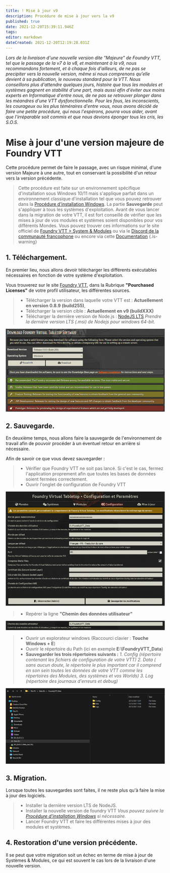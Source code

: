 ```yaml
---
title: ! Mise à jour v9
description: Procédure de mise à jour vers la v9
published: true
date: 2021-12-20T15:39:11.946Z
tags: 
editor: markdown
dateCreated: 2021-12-20T12:19:28.031Z
---
```


*Lors de la livraison d'une nouvelle version dite "Majeure" de Foundry VTT, tel que le passage de la v7 à la v8, et maintenant à la v9, nous recommandons fortement, et à chaque fois d'ailleurs, de ne pas se precipiter vers la nouvelle version, même si nous comprenons qu'elle devient à sa publication, le nouveau standard pour la VTT.
Nous conseillons plus d'attendre quelques jours, histoire que tous les modules et systèmes gagnent en stabilité d'une part, mais aussi afin d'éviter aux moins experts en Informatique d'entre nous, de ne pas se retrouver plonger dans les méandres d'une VTT dysfonctionnelle.
Pour les fous, les inconscients, les courageux ou les plus téméraires d'entre vous, nous avons décidé de faire une petite procédure, qui nous l'espérons, pourra vous aider, avant que l'irréparable soit commis et que nous devions éponger tous les cris, les S.O.S.*

# Mise à jour d'une version majeure de Foundry VTT

Cette procédure permet de faire le passage, avec un risque minimal, d'une version Majeure à une autre, tout en conservant la possibilité d'un retour vers la version précédente.

> Cette procédure est faite sur un environnement spécifique d'installation sous Windows 10/11 mais s'applique parfait dans un environnement classique d'installation tel que vous pouvez retrouver dans la [Procédure d'installation Windows](https://foundryvtt.wiki/fr/pour-commencer/win). 
> La partie **Sauvegarde** peut s'appliquer à tous les systèmes d'exploitation.
> Avant de vous lancer dans la migration de votre VTT, il est fort conseillé de vérifier que les mises à jour de vos modules et systèmes soient disponibles pour vos différents Mondes. Vous pouvez trouver ces informations sur le site officiel de [Foundry VTT > System & Modules](https://foundryvtt.com/packages/) ou via le [Discord de la communauté francophone](https://discord.gg/pPSDNJk) ou encore via cette [Documentation](https://docs.google.com/spreadsheets/d/1ppPR348igxL75M_G7dWl3otzXYpPwrnj7NVSDP8GmVw/edit#gid=0) {.is-warning} 



## 1. Téléchargement.

En premier lieu, nous allons devoir télécharger les différents exécutables nécessaires en fonction de votre système d'exploitation.

Vous trouverez sur le site [Foundry VTT](https://foundryvtt.com/), dans la Rubrique **"Pourchased Licenses"** de votre profil utilisateur, les différentes sources.

> - Télécharger la version dans laquelle votre VTT est : **Actuellement en version 0.8.9 (build255)**,
> - Télécharger la version cible : **Actuellement en v9 (buildXXX)**
> - Télécharger la dernière version de Node.js : [NodeJS LTS](https://nodejs.org/en/download/) 
*Prendre la dernière version LTS (.msi) de Nodejs pour windows 64-bit.*

![1.software.png](/setup/winstall/1.software.png)

## 2. Sauvegarde.

En deuxième temps, nous allons faire la sauvegarde de l'environnement de travail afin de pouvoir procéder à un éventuel retour en arrière si nécessaire.


Afin de savoir ce que vous devez sauvegarder : 

> - Vérifier que Foundry VTT ne soit pas lancé. Si c'est le cas, fermez l'application proprement afin que toutes les bases de données soient fermées correctement.
> - Ouvrir l'onglet de configuration de Foundry VTT

![2.config.png](/setup/winstall/2.config.png)

> - Repérer la ligne **"Chemin des données utilisateur"**

![3.path.png](/setup/winstall/3.path.png)

> - Ouvrir un explorateur windows (Raccourci clavier : **Touche Windows + E**)
> - Ouvrir le répertoire du Path (ici en exemple **E:\FoundryVTT_Data**)
> - **Sauvegarder les trois répertoires suivants :**
		*1. Config (répertoire contenant les fichiers de configuration de votre VTT)*
    *2. Data ( sans aucun doute, le répertoire le plus important car il comprend en son sein toutes les données de votre VTT comme les répertoires des Modules, des systèmes et vos Worlds)*
    *3. Log (répertoire des journaux d'erreurs et debug)*

![4.windows_explorer.png](/setup/winstall/4.windows_explorer.png)

## 3. Migration.

Lorsque toutes les sauvegardes sont faites, il ne reste plus qu'à faire la mise à jour des logiciels.

> - Installer la dernière version LTS de NodeJS.
> - Installer la nouvelle version de foundry VTT
		*Vous pouvez suivre la [Procédure d'installation Windows](https://foundryvtt.wiki/fr/pour-commencer/win#installation-de-foundry-virtual-tabletop) si nécessaire.*
> - Lancer Foundry VTT et faire les différentes mises à jour des modules et systèmes.

## 4. Restoration d'une version précédente.

Il se peut que votre migration soit un échec en terme de mise à jour de Systèmes & Modules, ce qui est souvent le cas lors de la livraison d'une nouvelle version.

